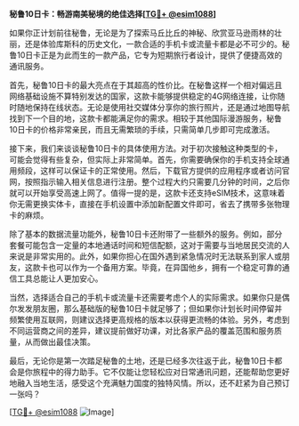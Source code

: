 **秘鲁10日卡：畅游南美秘境的绝佳选择[[TG💪+ @esim1088](https://t.me/s/esim1088)]**

如果你正计划前往秘鲁，无论是为了探索马丘比丘的神秘、欣赏亚马逊雨林的壮丽，还是体验库斯科的历史文化，一款合适的手机卡或流量卡都是必不可少的。秘鲁10日卡正是为此而生的一款产品，它专为短期旅行者设计，提供了便捷高效的通讯服务。

首先，秘鲁10日卡的最大亮点在于其超高的性价比。在秘鲁这样一个相对偏远且网络基础设施不算特别发达的国家，这款卡能够提供稳定的4G网络连接，让你随时随地保持在线状态。无论是使用社交媒体分享你的旅行照片，还是通过地图导航找到下一个目的地，这款卡都能满足你的需求。相较于其他国际漫游服务，秘鲁10日卡的价格非常亲民，而且无需繁琐的手续，只需简单几步即可完成激活。

接下来，我们来谈谈秘鲁10日卡的具体使用方法。对于初次接触这种类型的卡，可能会觉得有些复杂，但实际上非常简单。首先，你需要确保你的手机支持全球通用频段，这样可以保证卡的正常使用。然后，下载官方提供的应用程序或者访问官网，按照指示输入相关信息进行注册。整个过程大约只需要几分钟的时间，之后你就可以开始享受高速上网了。值得一提的是，这款卡还支持eSIM技术，这意味着你无需更换实体卡，直接在手机设置中添加新配置文件即可，省去了携带多张物理卡的麻烦。

除了基本的数据流量功能外，秘鲁10日卡还附带了一些额外的服务。例如，部分套餐可能包含一定量的本地通话时间和短信配额，这对于需要与当地居民交流的人来说是非常实用的。此外，如果你担心在国外遇到紧急情况时无法联系到家人或朋友，这款卡也可以作为一个备用方案。毕竟，在异国他乡，拥有一个稳定可靠的通信工具总能让人更加安心。

当然，选择适合自己的手机卡或流量卡还需要考虑个人的实际需求。如果你只是偶尔发发朋友圈，那么基础版的秘鲁10日卡就足够了；但如果你计划长时间停留并频繁使用互联网，则建议选择更高规格的版本以获得更流畅的体验。另外，考虑到不同运营商之间的差异，建议提前做好功课，对比各家产品的覆盖范围和服务质量，从而做出最佳决策。

最后，无论你是第一次踏足秘鲁的土地，还是已经多次往返于此，秘鲁10日卡都会是你旅程中的得力助手。它不仅能让您轻松应对日常通讯问题，还能帮助您更好地融入当地生活，感受这个充满魅力国度的独特风情。所以，还不赶紧为自己预订一张吗？

[[TG💪+ @esim1088](https://t.me/s/esim1088) ![Image](https://i.postimg.cc/4NQfJmqS/Snipaste-2025-05-13-00-14-12.png)]